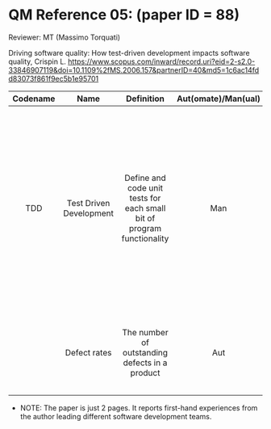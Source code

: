 # QM Reference 05: (paper ID = 88)

Reviewer: MT (Massimo Torquati)

Driving software quality: How test-driven development impacts software quality, Crispin L.
<https://www.scopus.com/inward/record.uri?eid=2-s2.0-33846907119&doi=10.1109%2fMS.2006.157&partnerID=40&md5=1c6ac14fdd83073f861f9ec5b1e95701>


| Codename | Name  | Definition | Aut(omate)/Man(ual) | Category | Comment |
| :------: | :---: | :--------: | :-----------------: | :------: | :-----: |
|  TDD     | Test Driven Development | Define and code unit tests for each small bit of program functionality  | Man  |  Functional suitability, Maintainability  |  Test-first development (or TDD) forces the programmer to think about many aspects of the program feature before coding it. It helps design and improves maintainability, ensuring that refactoring, updates, or new features do not break existing functionalities. |
|          | Defect rates | The number of outstanding defects in a product | Aut |  Operability (?)  | According to the author, by using the TDD approach, the production defect rate significantly decreases.  |


* NOTE: The paper is just 2 pages. It reports first-hand experiences from the author leading different software development teams.



